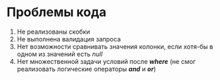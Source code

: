 # Проблемы кода
1. Не реализованы скобки
2. Не выполнена валидация запроса
3. Нет возможности сравнивать значения колонки, если хотя-бы в одном из значений есть _null_
4. Нет множественной задачи условий после _**where**_ (не смог реализовать логические операторы _**and**_ и _**or**_)